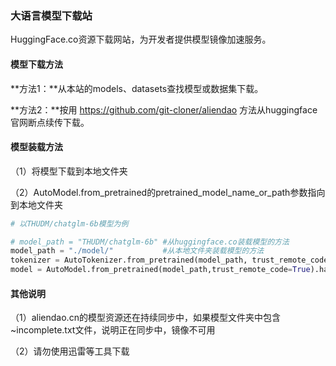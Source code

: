 ### 大语言模型下载站

HuggingFace.co资源下载网站，为开发者提供模型镜像加速服务。

#### 模型下载方法

**方法1：**从本站的models、datasets查找模型或数据集下载。

**方法2：**按用 https://github.com/git-cloner/aliendao 方法从huggingface官网断点续传下载。

#### 模型装载方法

（1）将模型下载到本地文件夹

（2）AutoModel.from_pretrained的pretrained_model_name_or_path参数指向到本地文件夹

```python
# 以THUDM/chatglm-6b模型为例

# model_path = "THUDM/chatglm-6b" #从huggingface.co装载模型的方法
model_path = "./model/"           #从本地文件夹装载模型的方法
tokenizer = AutoTokenizer.from_pretrained(model_path, trust_remote_code=True)
model = AutoModel.from_pretrained(model_path,trust_remote_code=True).half().cuda()
```

#### 其他说明

（1）aliendao.cn的模型资源还在持续同步中，如果模型文件夹中包含~incomplete.txt文件，说明正在同步中，镜像不可用

（2）请勿使用迅雷等工具下载